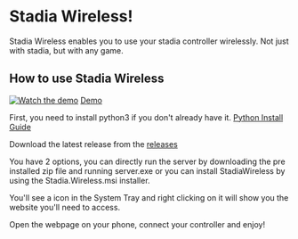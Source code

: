 # Stadia Wireless!

Stadia Wireless enables you to use your stadia controller wirelessly. Not just with stadia, but with any game.

## How to use Stadia Wireless
[![Watch the demo](https://img.youtube.com/vi/tBFfNh7ldqo/maxresdefault.jpg)](https://youtu.be/tBFfNh7ldqo)
[Demo](https://www.youtube.com/watch?v=tBFfNh7ldqo&ab_channel=ParthShah)

First, you need to install python3 if you don't already have it.
[Python Install Guide](https://realpython.com/installing-python/)

Download the latest release from the [releases](https://github.com/helloparthshah/StadiaWireless/releases/tag/1.0.1)

You have 2 options, you can directly run the server by downloading the pre installed zip file and running server.exe or you can install StadiaWireless by using the Stadia.Wireless.msi installer.

You'll see a icon in the System Tray and right clicking on it will show you the website you'll need to access.

Open the webpage on your phone, connect your controller and enjoy!
